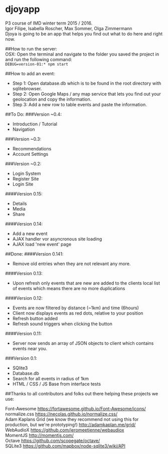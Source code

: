 # djoyapp
P3 course of IMD winter term 2015 / 2016.  
Igor Filipe, Isabella Roscher, Max Sommer, Olga Zimmermann  
Djoya is going to be an app that helps you find out what to do here and right now.

##How to run the server:  
OSX: Open the terminal and navigate to the folder you saved the project in and run the following command:   
``` DEBUG=version-01:* npm start ```  

##How to add an event:
* Step 1: Open database.db which is to be found in the root directory with sqlitebrowser.
* Step 2: Open Google Maps / any map service that lets you find out your geolocation and copy the information.
* Step 3: Add a new row to table events and paste the information.

##To Do:
###Version ~0.4:
* Introduction / Tutorial
* Navigation

###Version ~0.3:
* Recommendations
* Account Settings

###Version ~0.2:
* Login System
* Register Site
* Login Site

####Version 0.15:
* Details
* Media
* Share

####Version 0.14:  
* Add a new event
* AJAX handler vor asyncronous site loading
* AJAX load 'new event' page

##Done:
####Version 0.141:
* Remove old entries when they are not relevant any more.

####Version 0.13:
* Upon refresh only events that are new are added to the clients local list of events which means there are no more duplications  

####Version 0.12:  
* Events are now filtered by distance (~1km) and time (6hours)
* Client now displays events as red dots, relative to your position
* Refresh button added
* Refresh sound triggers when clicking the button  

####Version 0.11:
* Server now sends an array of JSON objects to client which contains events near you.

###Version 0.1:  
* SQlite3
* Database.db
* Search for all events in radius of 1km
* HTML / CSS / JS Base from interface tests

##Thanks to all contributors and folks out there helping these projects we use:

Font-Awesome
https://fortawesome.github.io/Font-Awesome/icons/  
normalize.css
https://necolas.github.io/normalize.css/  
Adam Kaplans Grid (we know they recommend not using this for production, but we're prototyping!)
http://adamkaplan.me/grid/  
WebAudioX
https://github.com/jeromeetienne/webaudiox  
MomentJS
http://momentjs.com/  
Octave
https://github.com/scopegate/octave/   
SQLite3
https://github.com/mapbox/node-sqlite3/wiki/API
